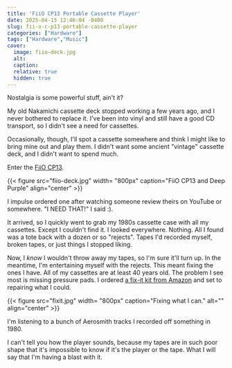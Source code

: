 ```yaml
---
title: 'FiiO CP13 Portable Cassette Player'
date: 2025-04-15 12:46:04 -0400
slug: fii-o-c-p13-portable-cassette-player
categories: ["Hardware"]
tags: ["Hardware","Music"]
cover: 
  image: fiio-deck.jpg
  alt: 
  caption: 
  relative: true
  hidden: true
---
```


Nostalgia is some powerful stuff, ain't it?

My old Nakamichi cassette deck stopped working a few years ago, and I never bothered to replace it. I've been into vinyl and still have a good CD transport, so I didn't see a need for cassettes.

Occasionally, though, I'll spot a cassette somewhere and think I might like to bring mine out and play them. I didn't want some ancient "vintage" cassette deck, and I didn't want to spend much.

Enter the [FiiO CP13](https://www.fiio.com/cp13).

{{< figure src="fiio-deck.jpg" width= "800px" caption="FiiO CP13 and Deep Purple"  align="center" >}}

I impulse ordered one after watching someone review theirs on YouTube or somewhere. "I NEED THAT!" I said :).

It arrived, so I quickly went to grab my 1980s cassette case with all my cassettes. Except I couldn't find it. I looked everywhere. Nothing. All I found was a tote back with a dozen or so "rejects". Tapes I'd recorded myself, broken tapes, or just things I stopped liking.

Now, I _know_ I wouldn't throw away my tapes, so I'm sure it'll turn up. In the meantime, I'm entertaining myself with the rejects. This meant fixing the ones I have. All of my cassettes are at least 40 years old. The problem I see most is missing pressure pads. I ordered [a fix-it kit from Amazon](https://www.amazon.com/dp/B07WT8VDFD) and set to repairing what I could.

{{< figure src="fixit.jpg" width= "800px" caption="Fixing what I can." alt="" align="center" >}}

I'm listening to a bunch of Aerosmith tracks I recorded off something in 1980.

I can't tell you how the player sounds, because my tapes are in such poor shape that it's impossible to know if it's the player or the tape. What I will say that I'm having a blast with it.


